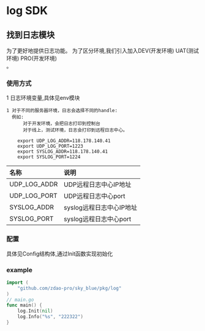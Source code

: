 # log SDK

## 找到日志模块
为了更好地提供日志功能。
为了区分环境,我们引入加入DEV(开发环境) UAT(测试环境) PRO(开发环境)  
。  

### 使用方式
1 日志环境变量,具体见env模块
```
1 对于不同的服务器环境，日志会选择不同的handle:
  例如:
      对于开发环境，会把日志打印到控制台
      对于线上，测试环境，日志会打印到远程日志中心。
```

```shell
    export UDP_LOG_ADDR=118.178.140.41
    export UDP_LOG_PORT=1223
    export SYSLOG_ADDR=118.178.140.41
    export SYSLOG_PORT=1224
```  

| 名称 | 说明 |
|:------|:------|
| UDP_LOG_ADDR | UDP远程日志中心IP地址 |
| UDP_LOG_PORT | UDP远程日志中心port |
| SYSLOG_ADDR | syslog远程日志中心IP地址 |
| SYSLOG_PORT | syslog远程日志中心port |

### 配置
具体见Config结构体,通过Init函数实现初始化

### example
```go
import (
	"github.com/zdao-pro/sky_blue/pkg/log"
)
// main.go
func main() {
    log.Init(nil)
	log.Info("%s", "222322")
}
```
